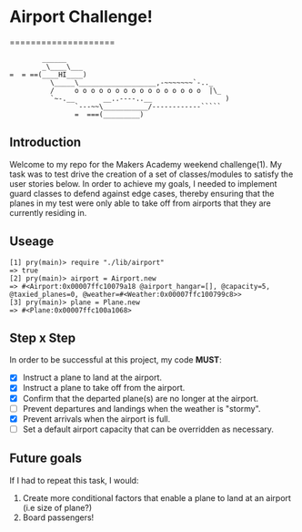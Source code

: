 # Airport Challenge!
====================

```
        ______
        _\____\___
=  = ==(____HI____)
          \_____\___________________,-~~~~~~~`-.._
          /     o o o o o o o o o o o o o o o o  |\_
          `~-.__       __..----..__                  )
                `---~~\___________/------------`````
                =  ===(_________)

```
## Introduction

Welcome to my repo for the Makers Academy weekend challenge(1). My task was to test drive the creation of a set of classes/modules to satisfy the user stories below. In order to achieve my goals, I needed to implement guard classes to defend against edge cases, thereby ensuring that the planes in my test were only able to take off from airports that they are currently residing in.

## Useage

```
[1] pry(main)> require "./lib/airport"
=> true
[2] pry(main)> airport = Airport.new
=> #<Airport:0x00007ffc10079a18 @airport_hangar=[], @capacity=5, @taxied_planes=0, @weather=#<Weather:0x00007ffc100799c8>>
[3] pry(main)> plane = Plane.new
=> #<Plane:0x00007ffc100a1068>
```

## Step x Step

In order to be successful at this project, my code **MUST**:
- [x] Instruct a plane to land at the airport.
- [x] Instruct a plane to take off from the airport.
- [x] Confirm that the departed plane(s) are no longer at the airport.
- [ ]  Prevent departures and landings when the weather is "stormy".
- [x]  Prevent arrivals when the airport is full.
- [ ]  Set a default airport capacity that can be overridden as necessary.

## Future goals ##

If I had to repeat this task, I would:
1. Create more conditional factors that enable a plane to land at an airport (i.e size of plane?)
2. Board passengers!
